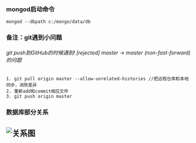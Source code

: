 <!--
 * @Author: your name
 * @Date: 2021-04-07 23:57:23
 * @LastEditTime: 2021-04-07 23:57:38
 * @LastEditors: Please set LastEditors
 * @Description: In User Settings Edit
 * @FilePath: \server\readme.md
-->

### mongod启动命令

```mongod
mongod --dbpath c:/mongo/data/db
```

### 备注：git遇到小问题

###### git push到GitHub的时候遇到! [rejected] master -> master (non-fast-forward)的问题
```
1. git pull origin master --allow-unrelated-histories //把远程仓库和本地同步，消除差异
2. 重新add和commit相应文件
3. git push origin master
```

### 数据库部分关系

![关系图](https://wx1.sinaimg.cn/large/999777b7ly1gpfruphw5cj20sc0eit93.jpg)
----------------------------------------------------------------------------------
